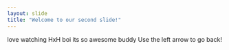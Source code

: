 ```yaml
---
layout: slide
title: "Welcome to our second slide!"
---
```

love watching HxH boi its so awesome buddy
Use the left arrow to go back!
